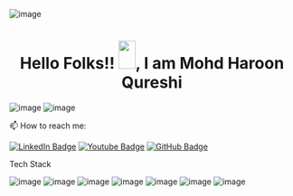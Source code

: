 ![image](https://user-images.githubusercontent.com/99546040/171986781-085ec010-6f2b-4e60-bdce-ee2ddf36b480.png)
<h1 align="center">Hello Folks!! <img src="https://raw.githubusercontent.com/MartinHeinz/MartinHeinz/master/wave.gif" width="30px" height="50px">, I am Mohd Haroon Qureshi</h1>

![image](https://user-images.githubusercontent.com/99546040/171987000-fe26969b-68e0-46f4-a8f4-f1cbac07d3d0.png)
![image](https://user-images.githubusercontent.com/99546040/171986997-89e89501-68b1-4c10-b5a2-59a098fa3531.png)


📫 How to reach me: 

[![LinkedIn Badge](https://img.shields.io/badge/LinkedIn--informational?style=flat&logo=linkedin&logoColor=lightblue&color=crimson)](https://www.linkedin.com/in/mohd-haroon-qureshi-b19827173/)
[![Youtube Badge](https://img.shields.io/badge/Email--informational?style=flat&logo=gmail&logoColor=fw0000&color=ff0000)](mailto:qureshiharoon010203@gmail.com)
[![GitHub Badge](https://img.shields.io/badge/GitHub--informational?style=flat&logo=github&logoColor=white&color=blue)](https://github.com/Mohd-Haroon)

Tech Stack



![image](https://user-images.githubusercontent.com/99546040/171987315-7cbcfcfa-440d-42a3-b94e-6c57a5c049d0.png)
![image](https://user-images.githubusercontent.com/99546040/171987325-d5d9e7cd-5ed6-463d-bf47-606a3e59719f.png)
![image](https://user-images.githubusercontent.com/99546040/171987330-6a3a16cc-0a70-42c6-ae97-b8fe3ddecb74.png)
![image](https://user-images.githubusercontent.com/99546040/171987333-e55171fa-d91c-4f73-bec7-ec638363a8cb.png)
![image](https://user-images.githubusercontent.com/99546040/171987339-bd5bb2a9-0db0-40c7-95ae-94929f955ece.png)
![image](https://user-images.githubusercontent.com/99546040/171987343-a7318ad6-43be-4fef-8609-fc248c93b975.png)
![image](https://user-images.githubusercontent.com/99546040/171987347-688c7c3c-ed5f-41e8-a7f6-a6a25b1c59b8.png)


<!--
**Mohd-Haroon/Mohd-Haroon** is a ✨ _special_ ✨ repository because its `README.md` (this file) appears on your GitHub profile.

Here are some ideas to get you started:

- 🔭 I’m currently working on ...
- 🌱 I’m currently learning ...
- 👯 I’m looking to collaborate on ...
- 🤔 I’m looking for help with ...
- 💬 Ask me about ...
- 📫 How to reach me: ...
- 😄 Pronouns: ...
- ⚡ Fun fact: ...
-->
